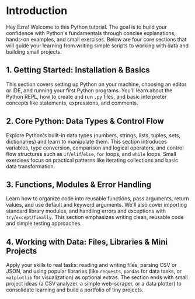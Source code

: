 # Introduction

Hey Ezra!  Welcome to this Python tutorial. The goal is to build your confidence with Python's fundamentals through concise explanations, hands-on examples, and small exercises. Below are four core sections that will guide your learning from writing simple scripts to working with data and building small projects.

## 1. Getting Started: Installation & Basics

This section covers setting up Python on your machine, choosing an editor or IDE, and running your first Python programs. You'll learn about the Python REPL, how to create and run `.py` files, and basic interpreter concepts like statements, expressions, and comments.

## 2. Core Python: Data Types & Control Flow

Explore Python's built-in data types (numbers, strings, lists, tuples, sets, dictionaries) and learn to manipulate them. This section introduces variables, type conversion, comparison and logical operators, and control flow structures such as `if`/`elif`/`else`, `for` loops, and `while` loops. Small exercises focus on practical patterns like iterating collections and basic data transformation.

## 3. Functions, Modules & Error Handling

Learn how to organize code into reusable functions, pass arguments, return values, and use default and keyword arguments. We'll also cover importing standard library modules, and handling errors and exceptions with `try`/`except`/`finally`. This section emphasizes writing clean, reusable code and simple testing approaches.

## 4. Working with Data: Files, Libraries & Mini Projects

Apply your skills to real tasks: reading and writing files, parsing CSV or JSON, and using popular libraries (like `requests`, `pandas` for data tasks, or `matplotlib` for visualization) as optional extras. The section ends with small project ideas (a CSV analyzer, a simple web-scraper, or a data plotter) to consolidate learning and build a portfolio of tiny projects.
